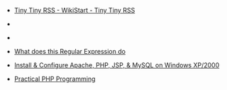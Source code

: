 
- [Tiny Tiny RSS - WikiStart - Tiny Tiny RSS](/2010/09/tiny-tiny-rss-wikistart-tiny-tiny-rss/)

- [](/2010/08/3432287/)

- [](/2010/06/3146107/)

- [What does this Regular Expression do](/2008/12/349997/)

- [Install &amp; Configure Apache, PHP, JSP, &amp; MySQL on Windows XP/2000](/2005/10/install-configure-apache-php-jsp-mysql-on-windows-xp-2000/)

- [Practical PHP Programming](/2004/12/practical-php-programming/)
